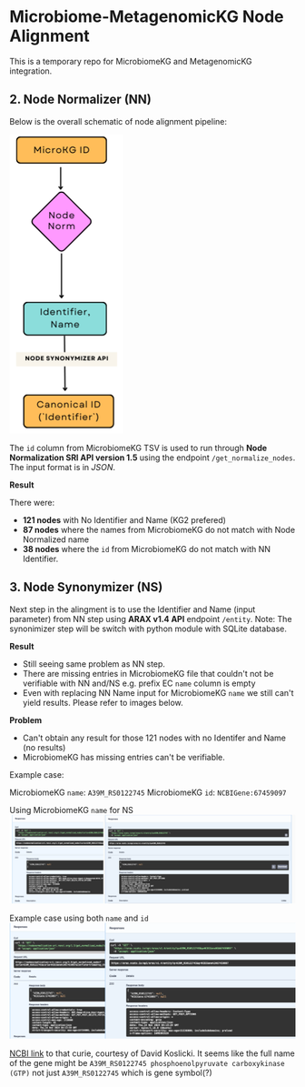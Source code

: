 # Microbiome-MetagenomicKG Node Alignment
This is a temporary repo for MicrobiomeKG and MetagenomicKG integration. 

## 2. Node Normalizer (NN)
Below is the overall schematic of node alignment pipeline:

![schema](image/node_alignment.png)

The `id` column from MicrobiomeKG TSV is used to run through **Node Normalization SRI API version 1.5** using the endpoint `/get_normalize_nodes`. The input format is in *JSON*.

__Result__

There were:
* **121 nodes** with No Identifier and Name (KG2 prefered)
* **87 nodes** where the names from MicrobiomeKG do not match with Node Normalized name
* **38 nodes** where the `id` from MicrobiomeKG do not match with NN Identifier. 

## 3. Node Synonymizer (NS)
Next step in the alingment is to use the Identifier and Name (input parameter) from NN step using **ARAX v1.4 API** endpoint `/entity`.
Note: The synonimizer step will be switch with python module with SQLite database. 

__Result__
* Still seeing same problem as NN step.
* There are missing entries in MicrobiomeKG file that couldn't not be verifiable with NN and/NS e.g. prefix EC `name` column is empty
* Even with replacing NN Name input for MicrobiomeKG `name` we still can't yield results. Please refer to images below.

__Problem__
* Can't obtain any result for those 121 nodes with no Identifer and Name (no results)
* MicrobiomeKG has missing entries can't be verifiable.

Example case:

MicrobiomeKG `name`: `A39M_RS0122745`
MicrobiomeKG `id`: `NCBIGene:67459097`

Using MicrobiomeKG `name` for NS
![name](image/nonalign_node_example1.png)

Example case using both `name` and `id`
![name_and_id](image/nonalign_node_example2.png)

[NCBI link](https://www.ncbi.nlm.nih.gov/gene/67459097 ) to that curie, courtesy of David Koslicki. It seems like the full name of the gene might be `A39M_RS0122745 phosphoenolpyruvate carboxykinase (GTP)` not just `A39M_RS0122745` which is gene symbol(?)

